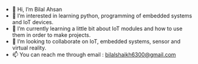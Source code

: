 - 👋 Hi, I’m Bilal Ahsan
- 👀 I’m interested in learning python, programming of embedded systems and IoT devices. 
- 🌱 I’m currently learning a little bit about IoT modules and how to use them in order to make projects.
- 💞️ I’m looking to collaborate on IoT, embedded systems, sensor and virtual reality.
- 📫 You can reach me through email : bilalshaikh6300@gmail.com

<!---
bilalahson/bilalahson is a ✨ special ✨ repository because its `README.md` (this file) appears on your GitHub profile.
You can click the Preview link to take a look at your changes.
--->
